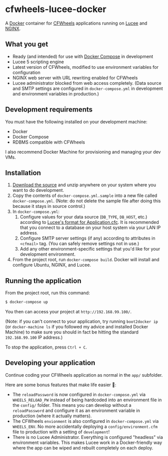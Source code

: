 # cfwheels-lucee-docker

A [Docker][1] container for [CFWheels][2] applications running on [Lucee][3] and [NGINX][5].

## What you get

-   Ready (and intended) for use with [Docker Compose][6] in development
-   Lucee 5 scripting engine
-   Latest version of CFWheels, modified to use environment variables for configuration
-   NGINX web server with URL rewriting enabled for CFWheels
-   Lucee administrator blocked from web access completely. (Data source and SMTP settings are configured in
    `docker-compose.yml` in development and environment variables in production.)

## Development requirements

You must have the following installed on your development machine:

-  Docker
-  Docker Compose
-  RDBMS compatible with CFWheels

I also recommend Docker Machine for provisioning and managing your dev VMs.

## Installation

1.  [Download the source][7] and unzip anywhere on your system where you want to do development.
2.  Copy the contents of `docker-compose.yml.sample` into a new file called `docker-compose.yml`. (Note: do not delete
    the sample file after doing this because it stays in source control.)
3.  In `docker-compose.yml`:
    1.  Configure values for your data source (`DB_TYPE`, `DB_HOST`, etc.) according to
        [Lucee's format for Application.cfc][8]. It is recommended that you connect to a database on your host system
        via your LAN IP address.
    2.  Configure SMTP server settings (if any) according to attributes in `<cfmail>` tag. (You can safely remove
        settings not in use.)
    3.  Add any other environment-specific settings that you'd like for your development environment.
4.  From the project root, run `docker-compose build`. Docker will install and configure Ubuntu, NGINX, and Lucee.

## Running the application

From the project root, run this command:

```bash
$ docker-compose up
```

You then can access your project at `http://192.168.99.100/`.

(Note: if you can't connect to your application, try running `boot2docker ip` (or `docker-machine ls` if you followed
my advice and installed Docker Machine) to make sure you should in fact be hitting the standard `192.168.99.100` IP
address.)

To stop the application, press `Ctrl + C`.

## Developing your application

Continue coding your CFWheels application as normal in the `app/` subfolder.

Here are some bonus features that make life easier :tada::

-  The `reloadPassword` is now configured in `docker-compose.yml` via `WHEELS_RELOAD_PW` instead of being hardcoded
   into an environment file in the `config/` folder. This means you can develop without a `reloadPassword` and
   configure it as an environment variable in production (where it actually matters).
-  The CFWheels `envionment` is also configured in `docker-compose.yml` via `WHEELS_ENV`. No more accidentally
   deploying a `config/environment.cfm` file to production with a setting of `development`!
-  There is no Lucee Administrator. Everything is configured "headless" via environment variables. This makes Lucee
   work in a Docker-friendly way where the app can be wiped and rebuilt completely on each deploy.


[1]: https://www.docker.com/
[2]: http://cfwheels.org/
[3]: http://lucee.org/
[5]: http://nginx.org/
[6]: https://docs.docker.com/compose/
[7]: https://github.com/liquifusion/cfwheels-lucee-docker/archive/master.zip
[8]: https://bitbucket.org/lucee/lucee/wiki/Cookbook_Datasource_Define_Datasource#markdown-header-create-a-datasource-in-the-applicationcfc
[9]: http://phusion.github.io/baseimage-docker/
